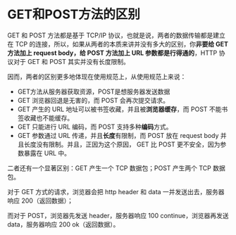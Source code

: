 # GET和POST方法的区别

GET 和 POST 方法都是基于 TCP/IP 协议，也就是说，两者的数据传输都是建立在 TCP 的连接，所以，如果从两者的本质来讲并没有多大的区别，你**非要给 GET 方法加上 request body，给 POST 方法加上 URL 参数都是行得通的**，HTTP 协议对于 GET 和 POST 其实并没有长度限制。

因而，两者的区别更多地体现在使用规范上，从使用规范上来说：

- GET方法从服务器获取资源，POST是想服务器发送数据
- GET 浏览器回退是无害的，而 POST 会再次提交请求。
- GET 产生的 URL 地址可以被书签收藏，并且被**浏览器缓存**，而 POST 不能书签收藏也不能缓存。
- GET 只能进行 URL 编码，而 POST 支持多种**编码**方式。
- GET 参数通过 URL 传递，并且**长度**有限制，而 POST 放在 request body 并且长度没有限制。并且，正因为这个原因， GET 比 POST 更不安全，因为参数暴露在 URL 中。



二者还有一个显著区别：GET 产生一个 TCP 数据包；POST 产生两个 TCP 数据包。

对于 GET 方式的请求，浏览器会把 http header 和 data 一并发送出去，服务器响应 200（返回数据）；

而对于 POST，浏览器先发送 header，服务器响应 100 continue，浏览器再发送 data，服务器响应 200 ok（返回数据）。
